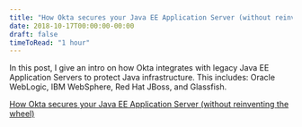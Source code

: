 ```yaml
---
title: "How Okta secures your Java EE Application Server (without reinventing the wheel)"
date: 2018-10-17T00:00:00-00:00
draft: false
timeToRead: "1 hour"
---
```


In this post, I give an intro on how Okta integrates with legacy Java EE Application Servers to protect Java infrastructure. This includes: Oracle WebLogic, IBM WebSphere, Red Hat JBoss, and Glassfish.

<a href="//www.okta.com/security-blog/2018/10/how-okta-secures-your-java-ee-application-server-without-reinventing-the-wheel/" target="bash">How Okta secures your Java EE Application Server (without reinventing the wheel)</a>
